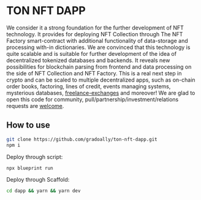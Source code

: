 # TON NFT DAPP

We consider it a strong foundation for the further development of NFT technology. It provides for deploying NFT Collection through The NFT Factory smart-contract with additional functionality of data-storage and processing with-in dictionaries. We are convinced that this technology is quite scalable and is suitable for further development of the idea of decentralized tokenized databases and backends. It reveals new possibilities for blockchain parsing from frontend and data processing on the side of NFT Collection and NFT Factory. This is a real next step in crypto and can be scaled to multiple decentralized apps, such as on-chain order books, factoring, lines of credit, events managing systems, mysterious databases, [freelance-exchanges](https://github.com/gradoally/a-careers-smc) and moreover! We are glad to open this code for community, pull/partnership/investment/relations requests are [welcome](http://t.me/sraibaby).

## How to use

```bash
git clone https://github.com/gradoally/ton-nft-dapp.git
npm i
```

Deploy through script:

```bash
npx blueprint run
```

Deploy through Scaffold:

```bash
cd dapp && yarn && yarn dev
```
